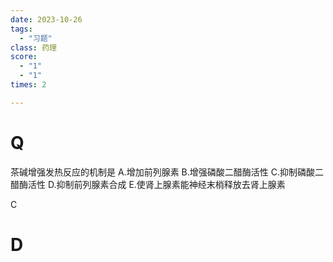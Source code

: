 ```yaml
---
date: 2023-10-26
tags:
  - "习题"
class: 药理
score:
  - "1"
  - "1"
times: 2

---
```



# Q
茶碱增强发热反应的机制是
A.增加前列腺素
B.增强磷酸二醋酶活性
C.抑制磷酸二醋酶活性
D.抑制前列腺素合成
E.使肾上腺素能神经末梢释放去肾上腺素



C





# D